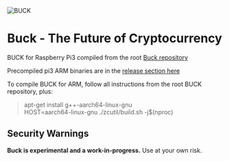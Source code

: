 ![BUCK](https://i.imgur.com/RXp7QTz.png)

# Buck - The Future of Cryptocurrency

BUCK for Raspberry Pi3 compiled from the root [Buck repository](https://github.com/buckcoin/buck) 

Precompiled pi3 ARM binaries are in the [release section here](https://github.com/BuckCoin/buck-pi3-ARM/releases) 

To compile BUCK for ARM, follow all instructions from the root BUCK repository, plus:


> apt-get install g++-aarch64-linux-gnu  
> HOST=aarch64-linux-gnu ./zcutil/build.sh -j$(nproc)

Security Warnings
-----------------

**Buck is experimental and a work-in-progress.** Use at your own risk.
